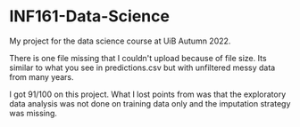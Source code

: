 # INF161-Data-Science
My project for the data science course at UiB Autumn 2022.

There is one file missing that I couldn't upload because of file size. Its similar to what you see in predictions.csv but with unfiltered messy data from many years.

I got 91/100 on this project. What I lost points from was that the exploratory data analysis was not done on training data only and the imputation strategy was missing.
